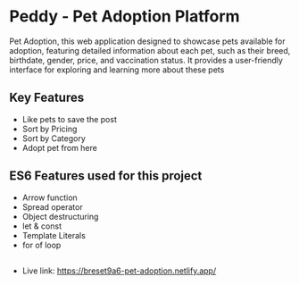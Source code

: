 
# Peddy - Pet Adoption Platform

Pet Adoption, this web application designed to showcase pets available for adoption, featuring detailed information about each pet, such as their breed, birthdate, gender, price, and vaccination status. It provides a user-friendly interface for exploring and learning more about these pets


## Key Features
- Like pets to save the post
- Sort by Pricing
- Sort by Category
- Adopt pet from here

## ES6 Features used for this project
- Arrow function
- Spread operator
- Object destructuring
- let & const
- Template Literals
- for of loop

## 
- Live link: https://breset9a6-pet-adoption.netlify.app/

